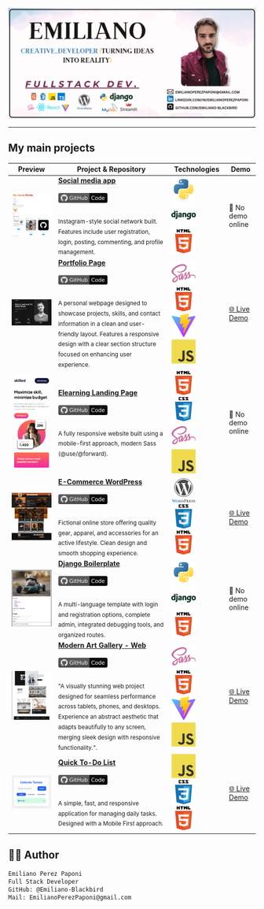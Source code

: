 <!-- Banner -->
<p align="center">
  <a href="https://github.com/Emiliano-Blackbird">
    <img src="banner/github-banner-2025.png" alt="My banner">
  </a>
</p>

---

## My main projects

| Preview | Project & Repository | Technologies | Demo |
|--------|---------|--------------|------|
| <img src="preview-img/preview-social-media.png" width="320"/> | [**Social media app**](https://github.com/Emiliano-Blackbird/My-social-media-project) <br><br> [<img src="icons/GitHub-gray_ Code.svg" width="100px"/>](https://github.com/Emiliano-Blackbird/My-social-media-project) <br> <sub><br>Instagram-style social network built. Features include user registration, login, posting, commenting, and profile management.</sub> | <img src="icons/python-original.svg" width="50"/> <img src="icons/django-plain-wordmark.svg" width="50"/> <img src="icons/HTML5.svg" width="50"/> | 🚫 No demo online |
| <img src="preview-img/preview-porfolio.png" width="320"/> | [**Portfolio Page**](https://github.com/Emiliano-Blackbird/Page-portfolio-project) <br><br> [<img src="icons/GitHub-gray_ Code.svg" width="100px"/>](https://github.com/Emiliano-Blackbird/Page-portfolio-project) <br> <sub><br>A personal webpage designed to showcase projects, skills, and contact information in a clean and user-friendly layout. Features a responsive design with a clear section structure focused on enhancing user experience.</sub> | <img src="icons/sass-original.svg" width="50"/> <img src="icons/HTML5.svg" width="50"/> <img src="icons/vitejs-original.svg" width="50"/> <img src="icons/javascript-original.svg" width="50"/> | [🌐 Live Demo](https://emiliano-blackbird.github.io/Page-portfolio-project/) |
| <img src="preview-img/preview-elearning.png" width="320"/> | [**Elearning Landing Page**](https://github.com/Emiliano-Blackbird/elearning-landing-page-responsive) <br><br> [<img src="icons/GitHub-gray_ Code.svg" width="100px"/>](https://github.com/Emiliano-Blackbird/elearning-landing-page-responsive) <br> <sub><br>A fully responsive website built using a mobile-first approach, modern Sass (@use/@forward).</sub> | <img src="icons/HTML5.svg" width="50"/> <img src="icons/CSS3.svg" width="50"/> <img src="icons/sass-original.svg" width="50"/> <img src="icons/javascript-original.svg" width="50"/> | 🚫 No demo online |
| <img src="preview-img/preview-wordpress-page.png" width="320"/> | [**E-Commerce WordPress**](https://github.com/Emiliano-Blackbird/Wordpress-Page-Blackbird-Sports) <br><br> [<img src="icons/GitHub-gray_ Code.svg" width="100px"/>](https://github.com/Emiliano-Blackbird/Wordpress-Page-Blackbird-Sports) <br> <sub><br>Fictional online store offering quality gear, apparel, and accessories for an active lifestyle. Clean design and smooth shopping experience.</sub> | <img src="icons/wordpress-original.svg" width="50"/> <img src="icons/CSS3.svg" width="50"/> <img src="icons/HTML5.svg" width="50"/> | [🌐 Live Demo](https://mediumpurple-locust-947874.hostingersite.com/) |
| <img src="preview-img/preview-django-boilerplate.png" width="320"/> | [**Django Boilerplate**](https://github.com/Emiliano-Blackbird/Plantilla-Django-Terminada) <br><br> [<img src="icons/GitHub-gray_ Code.svg" width="100px"/>](https://github.com/Emiliano-Blackbird/Plantilla-Django-Terminada) <br> <sub><br>A multi-language template with login and registration options, complete admin, integrated debugging tools, and organized routes.</sub> | <img src="icons/python-original.svg" width="50"/> <img src="icons/django-plain-wordmark.svg" width="50"/> <img src="icons/HTML5.svg" width="50"/> | 🚫 No demo online |
| <img src="preview-img/preview-modern-art-gallery.png" width="320"/> | [**Modern Art Gallery - Web**](https://github.com/Emiliano-Blackbird/Modern-art-gallery) <br><br> [<img src="icons/GitHub-gray_ Code.svg" width="100px"/>](https://github.com/Emiliano-Blackbird/Modern-art-gallery) <br> <sub><br>"A visually stunning web project designed for seamless performance across tablets, phones, and desktops. Experience an abstract aesthetic that adapts beautifully to any screen, merging sleek design with responsive functionality.".</sub> | <img src="icons/sass-original.svg" width="50"/> <img src="icons/HTML5.svg" width="50"/> <img src="icons/vitejs-original.svg" width="50"/> <img src="icons/javascript-original.svg" width="50"/> | [🌐 Live Demo](https://emiliano-blackbird.github.io/Modern-art-gallery/) |
| <img src="preview-img/preview-quick-to-do-list.png" width="320"/> | [**Quick To-Do List**](https://github.com/Emiliano-Blackbird/quick-to-do-list) <br><br> [<img src="icons/GitHub-gray_ Code.svg" width="100px"/>](https://github.com/Emiliano-Blackbird/quick-to-do-list) <br> <sub><br>A simple, fast, and responsive application for managing daily tasks. Designed with a Mobile First approach.</sub> | <img src="icons/javascript-original.svg" width="50"/> <img src="icons/CSS3.svg" width="50"/> <img src="icons/HTML5.svg" width="50"/> | [🌐 Live Demo](https://emiliano-blackbird.github.io/quick-to-do-list/) |

<!--
| <img src="preview-img/ejemplo.png" width="320"/> | [**Proyecto**](https://github.com/usuario/repo) <br><br> [<img src="icons/GitHub-gray_ Code.svg" width="100px"/>](https://github.com/usuario/repo) <br> <sub><br>Breve descripción del proyecto.</sub> | <img src="icons/CSS3.svg" width="50"/> <img src="icons/CSS3.svg" width="50"/> | [🌐 Live Demo](https://link-demo.com) |
-->

## 👨‍💻 Author

    Emiliano Perez Paponi
    Full Stack Developer
    GitHub: @Emiliano-Blackbird
    Mail: EmilianoPerezPaponi@gmail.com
